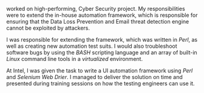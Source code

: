 worked on high-performing, Cyber Security project. 
My responsibilities were to extend the in-house automation framework, which is responsible for ensuring that the Data Loss Prevention and Email threat detection engine cannot be exploited by attackers.

I was responsible for extending the framework, which was written in *Perl*, as well as creating new automation test suits. I would also troubleshoot software bugs by using the *BASH* scripting language and an array of built-in *Linux* command line tools in a *virtualized* environment.

At Intel, I was given the task to write a UI automation framework using *Perl* and *Selenium Web Drier*. I managed to deliver the solution on time and presented during training sessions on how the testing engineers can use it.
